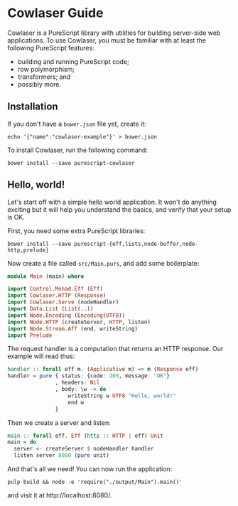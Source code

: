 # Cowlaser Guide

Cowlaser is a PureScript library with utilities for building server-side web
applications. To use Cowlaser, you must be familiar with at least the following
PureScript features:

 - building and running PureScript code;
 - row polymorphism;
 - transformers; and
 - possibly more.

## Installation

If you don't have a `bower.json` file yet, create it:

    echo '{"name":"cowlaser-example"}' > bower.json

To install Cowlaser, run the following command:

    bower install --save purescript-cowlaser

## Hello, world!

Let's start off with a simple hello world application. It won't do anything
exciting but it will help you understand the basics, and verify that your
setup is OK.

First, you need some extra PureScript libraries:

    bower install --save purescript-{eff,lists,node-buffer,node-http,prelude}

Now create a file called `src/Main.purs`, and add some boilerplate:

```purescript
module Main (main) where

import Control.Monad.Eff (Eff)
import Cowlaser.HTTP (Response)
import Cowlaser.Serve (nodeHandler)
import Data.List (List(..))
import Node.Encoding (Encoding(UTF8))
import Node.HTTP (createServer, HTTP, listen)
import Node.Stream.Aff (end, writeString)
import Prelude
```

The request handler is a computation that returns an HTTP response. Our example
will read thus:

```purescript
handler :: forall eff m. (Applicative m) => m (Response eff)
handler = pure { status: {code: 200, message: "OK"}
               , headers: Nil
               , body: \w -> do
                   writeString w UTF8 "Hello, world!"
                   end w
               }
```

Then we create a server and listen:

```purescript
main :: forall eff. Eff (http :: HTTP | eff) Unit
main = do
  server <- createServer $ nodeHandler handler
  listen server 8080 (pure unit)
```

And that's all we need! You can now run the application:

    pulp build && node -e 'require("./output/Main").main()'

and visit it at http://localhost:8080/.
